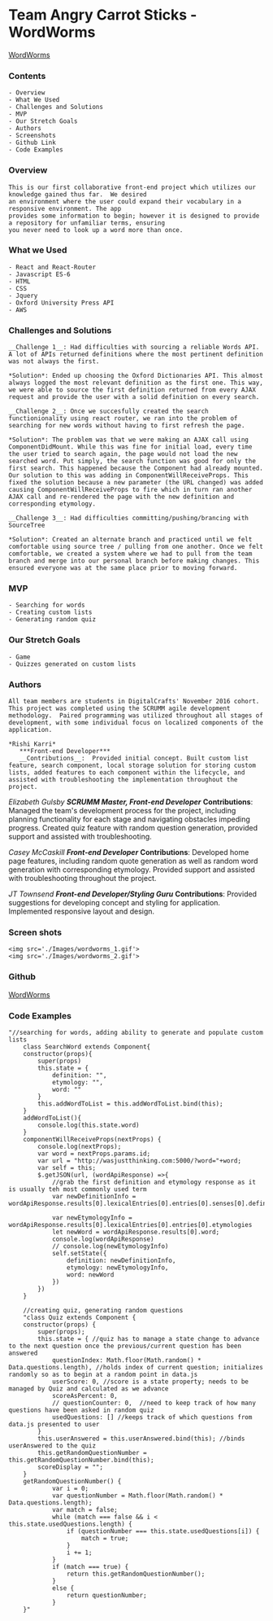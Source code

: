 # Team Angry Carrot Sticks - WordWorms

<a href="http://www.elizabethgulsby.com/wordworms/#/">WordWorms</a>

### Contents
    - Overview
    - What We Used
    - Challenges and Solutions
    - MVP
    - Our Stretch Goals
    - Authors
    - Screenshots
    - Github Link
    - Code Examples

### Overview
    This is our first collaborative front-end project which utilizes our knowledge gained thus far.  We desired 
    an environment where the user could expand their vocabulary in a responsive environment. The app 
    provides some information to begin; however it is designed to provide a repository for unfamiliar terms, ensuring
    you never need to look up a word more than once.

### What we Used
    - React and React-Router
    - Javascript ES-6
    - HTML
    - CSS
    - Jquery
    - Oxford University Press API
    - AWS

### Challenges and Solutions

    __Challenge 1__: Had difficulties with sourcing a reliable Words API. A lot of APIs returned definitions where the most pertinent definition was not always the first. 

    *Solution*: Ended up choosing the Oxford Dictionaries API. This almost always logged the most relevant definition as the first one. This way, we were able to source the first definition returned from every AJAX request and provide the user with a solid definition on every search.

    __Challenge 2__: Once we succesfully created the search functionionality using react router, we ran into the problem of searching for new words without having to first refresh the page. 

    *Solution*: The problem was that we were making an AJAX call using ComponentDidMount. While this was fine for initial load, every time the user tried to search again, the page would not load the new searched word. Put simply, the search function was good for only the first search. This happened because the Component had already mounted. Our solution to this was adding in ComponentWillReceiveProps. This fixed the solution because a new parameter (the URL changed) was added causing ComponentWillReceiveProps to fire which in turn ran another AJAX call and re-rendered the page with the new definition and corresponding etymology. 

    __Challenge 3__: Had difficulties committing/pushing/brancing with SourceTree

    *Solution*: Created an alternate branch and practiced until we felt comfortable using source tree / pulling from one another. Once we felt comfortable, we created a system where we had to pull from the team branch and merge into our personal branch before making changes. This ensured everyone was at the same place prior to moving forward. 
    

### MVP
    - Searching for words 
    - Creating custom lists 
    - Generating random quiz

### Our Stretch Goals
    - Game
    - Quizzes generated on custom lists

### Authors
    All team members are students in DigitalCrafts' November 2016 cohort.  This project was completed using the SCRUMM agile development methodology.  Paired programming was utilized throughout all stages of development, with some individual focus on localized components of the application.

    *Rishi Karri*
       ***Front-end Developer***
       __Contributions__:  Provided initial concept. Built custom list feature, search component, local storage solution for storing custom lists, added features to each component within the lifecycle, and assisted with troubleshooting the implementation throughout the project.  

   *Elizabeth Gulsby*
       ***SCRUMM Master, Front-end Developer***
       __Contributions__: Managed the team's development process for the project, including planning functionality for each stage and navigating obstacles impeding progress. Created quiz feature with random question generation, provided support and assisted with troubleshooting.

   *Casey McCaskill*
       ***Front-end Developer***
       __Contributions__: Developed home page features, including random quote generation as well as random word generation with corresponding etymology.  Provided support and assisted with troubleshooting throughout the project.  

   *JT Townsend*
       ***Front-end Developer/Styling Guru***
       __Contributions__: Provided suggestions for developing concept and styling for application.  Implemented responsive layout and design.

### Screen shots
    <img src='./Images/wordworms_1.gif'>
    <img src='./Images/wordworms_2.gif'>
        
### Github

<a href='https://github.com/CaseyTM/WordWorms'>WordWorms</a>

### Code Examples

```
"//searching for words, adding ability to generate and populate custom lists
    class SearchWord extends Component{
    constructor(props){
        super(props)
        this.state = {
            definition: "",
            etymology: "",
            word: ""
        }
        this.addWordToList = this.addWordToList.bind(this);
    }
    addWordToList(){
        console.log(this.state.word)
    }
    componentWillReceiveProps(nextProps) {
        console.log(nextProps);
        var word = nextProps.params.id;
        var url = "http://wasjustthinking.com:5000/?word="+word;
        var self = this;
        $.getJSON(url, (wordApiResponse) =>{
            //grab the first definition and etymology response as it is usually teh most commonly used term
            var newDefinitionInfo = wordApiResponse.results[0].lexicalEntries[0].entries[0].senses[0].definitions[0]
            
            var newEtymologyInfo = wordApiResponse.results[0].lexicalEntries[0].entries[0].etymologies
            let newWord = wordApiResponse.results[0].word;
            console.log(wordApiResponse)
            // console.log(newEtymologyInfo)
            self.setState({
                definition: newDefinitionInfo,
                etymology: newEtymologyInfo,
                word: newWord
            })
        })
    }

    //creating quiz, generating random questions
    "class Quiz extends Component {
    constructor(props) {
        super(props);
        this.state = { //quiz has to manage a state change to advance to the next question once the previous/current question has been answered
            questionIndex: Math.floor(Math.random() * Data.questions.length), //holds index of current question; initializes randomly so as to begin at a random point in data.js
            userScore: 0, //score is a state property; needs to be managed by Quiz and calculated as we advance
            scoreAsPercent: 0,
            // questionCounter: 0,  //need to keep track of how many questions have been asked in random quiz
            usedQuestions: [] //keeps track of which questions from data.js presented to user
        }
        this.userAnswered = this.userAnswered.bind(this); //binds userAnswered to the quiz
        this.getRandomQuestionNumber = this.getRandomQuestionNumber.bind(this);
        scoreDisplay = "";
    }
    getRandomQuestionNumber() {
            var i = 0;
            var questionNumber = Math.floor(Math.random() * Data.questions.length);
            var match = false;
            while (match === false && i < this.state.usedQuestions.length) {
                if (questionNumber === this.state.usedQuestions[i]) {
                    match = true;
                }
                i += 1;
            }
            if (match === true) {
                return this.getRandomQuestionNumber();
            }
            else {
                return questionNumber;
            }
    }"